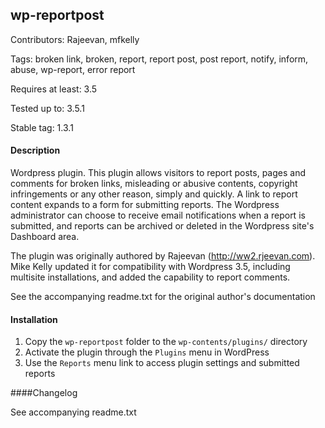 ## wp-reportpost

Contributors: Rajeevan, mfkelly 

Tags: broken link, broken, report, report post, post report, notify, inform, abuse, wp-report, error report

Requires at least: 3.5

Tested up to: 3.5.1

Stable tag: 1.3.1

#### Description
Wordpress plugin.
This plugin allows visitors to report posts, pages and comments for broken links, misleading or abusive contents, copyright infringements or any other reason, simply and quickly.
A link to report content expands to a form for submitting reports.
The Wordpress administrator can choose to receive email notifications when a report is submitted, and reports can be archived or deleted in the Wordpress site's Dashboard area.  

The plugin was originally authored by Rajeevan (http://ww2.rjeevan.com). 
Mike Kelly updated it for compatibility with Wordpress 3.5, including multisite installations, and added the capability to report comments.

See the accompanying readme.txt for the original author's documentation

#### Installation
1. Copy the `wp-reportpost` folder to the `wp-contents/plugins/` directory
2. Activate the plugin through the `Plugins` menu in WordPress
3. Use the `Reports` menu link to access plugin settings and submitted reports


####Changelog

See accompanying readme.txt